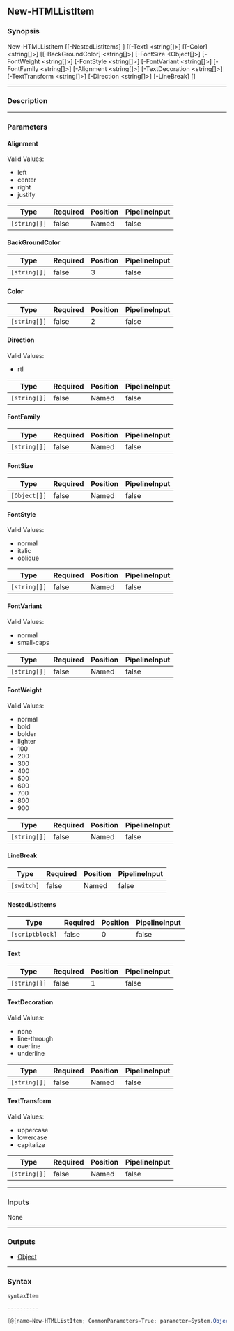 New-HTMLListItem
----------------




### Synopsis

New-HTMLListItem [[-NestedListItems] <scriptblock>] [[-Text] <string[]>] [[-Color] <string[]>] [[-BackGroundColor] <string[]>] [-FontSize <Object[]>] [-FontWeight <string[]>] [-FontStyle <string[]>] [-FontVariant <string[]>] [-FontFamily <string[]>] [-Alignment <string[]>] [-TextDecoration <string[]>] [-TextTransform <string[]>] [-Direction <string[]>] [-LineBreak] [<CommonParameters>]




---


### Description


---


### Parameters
#### **Alignment**

Valid Values:

* left
* center
* right
* justify






|Type        |Required|Position|PipelineInput|
|------------|--------|--------|-------------|
|`[string[]]`|false   |Named   |false        |



#### **BackGroundColor**




|Type        |Required|Position|PipelineInput|
|------------|--------|--------|-------------|
|`[string[]]`|false   |3       |false        |



#### **Color**




|Type        |Required|Position|PipelineInput|
|------------|--------|--------|-------------|
|`[string[]]`|false   |2       |false        |



#### **Direction**

Valid Values:

* rtl






|Type        |Required|Position|PipelineInput|
|------------|--------|--------|-------------|
|`[string[]]`|false   |Named   |false        |



#### **FontFamily**




|Type        |Required|Position|PipelineInput|
|------------|--------|--------|-------------|
|`[string[]]`|false   |Named   |false        |



#### **FontSize**




|Type        |Required|Position|PipelineInput|
|------------|--------|--------|-------------|
|`[Object[]]`|false   |Named   |false        |



#### **FontStyle**

Valid Values:

* normal
* italic
* oblique






|Type        |Required|Position|PipelineInput|
|------------|--------|--------|-------------|
|`[string[]]`|false   |Named   |false        |



#### **FontVariant**

Valid Values:

* normal
* small-caps






|Type        |Required|Position|PipelineInput|
|------------|--------|--------|-------------|
|`[string[]]`|false   |Named   |false        |



#### **FontWeight**

Valid Values:

* normal
* bold
* bolder
* lighter
* 100
* 200
* 300
* 400
* 500
* 600
* 700
* 800
* 900






|Type        |Required|Position|PipelineInput|
|------------|--------|--------|-------------|
|`[string[]]`|false   |Named   |false        |



#### **LineBreak**




|Type      |Required|Position|PipelineInput|
|----------|--------|--------|-------------|
|`[switch]`|false   |Named   |false        |



#### **NestedListItems**




|Type           |Required|Position|PipelineInput|
|---------------|--------|--------|-------------|
|`[scriptblock]`|false   |0       |false        |



#### **Text**




|Type        |Required|Position|PipelineInput|
|------------|--------|--------|-------------|
|`[string[]]`|false   |1       |false        |



#### **TextDecoration**

Valid Values:

* none
* line-through
* overline
* underline






|Type        |Required|Position|PipelineInput|
|------------|--------|--------|-------------|
|`[string[]]`|false   |Named   |false        |



#### **TextTransform**

Valid Values:

* uppercase
* lowercase
* capitalize






|Type        |Required|Position|PipelineInput|
|------------|--------|--------|-------------|
|`[string[]]`|false   |Named   |false        |





---


### Inputs
None




---


### Outputs
* [Object](https://learn.microsoft.com/en-us/dotnet/api/System.Object)






---


### Syntax
```PowerShell
syntaxItem
```
```PowerShell
----------
```
```PowerShell
{@{name=New-HTMLListItem; CommonParameters=True; parameter=System.Object[]}}
```
